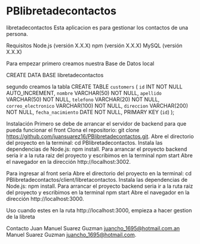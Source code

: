 # PBlibretadecontactos
libretadecontactos
Esta aplicacion es para gestionar los contactos de una persona.

Requisitos
Node.js (versión X.X.X)
npm (versión X.X.X)
MySQL (versión X.X.X)

Para empezar primero creamos nuestra Base de Datos local 

CREATE DATA BASE libretadecontactos

segundo creamos la tabla
CREATE TABLE `customers` (
  `id` INT NOT NULL AUTO_INCREMENT,
  `nombre` VARCHAR(50) NOT NULL,
  `apellido` VARCHAR(50) NOT NULL,
  `telefono` VARCHAR(20) NOT NULL,
  `correo_electronico` VARCHAR(100) NOT NULL,
  `direccion` VARCHAR(200) NOT NULL,
  `fecha_nacimiento` DATE NOT NULL,
  PRIMARY KEY (`id`)
);


Instalación
Primero se debe de arrancar el servidor de backend para que pueda funcionar el front
Clona el repositorio: git clone https://github.com/juansuarez16/PBlibretadecontactos.git.
Abre el directorio del proyecto en la terminal: cd PBlibretadecontactos.
Instala las dependencias de Node.js: npm install.
Para arrancar el proyecto backend seria ir a la ruta raiz del proyecto y escribimos en la terminal npm start 
Abre el navegador en la dirección http://localhost:3002.



Para ingresar al front seria Abre el directorio del proyecto en la terminal: cd PBlibretadecontactos/client/libretacontactos.
Instala las dependencias de Node.js: npm install.
Para arrancar el proyecto backend seria ir a la ruta raiz del proyecto y escribimos en la terminal npm start 
Abre el navegador en la dirección http://localhost:3000.

Uso
cuando estes en la ruta http://localhost:3000, empieza a hacer gestion de la libreta





Contacto
Juan Manuel Suarez Guzman juancho_1695@hotmail.com.an Manuel Suarez Guzman juancho_1695@hotmail.com.